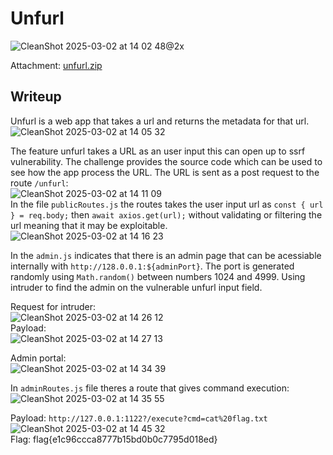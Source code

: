 # Unfurl
![CleanShot 2025-03-02 at 14 02 48@2x](https://github.com/user-attachments/assets/3b387793-c253-4f56-9e84-19f7a66d43f5)

Attachment: [unfurl.zip](https://github.com/esheeep/ctf-writeups/edit/main/SnykCon2025/Attachments/unfurl.zip)

## Writeup
Unfurl is a web app that takes a url and returns the metadata for that url.
![CleanShot 2025-03-02 at 14 05 32](https://github.com/user-attachments/assets/08b708ee-ce9a-4cc1-a05e-2364ea238334)

The feature unfurl takes a URL as an user input this can open up to ssrf vulnerability. 
The challenge provides the source code which can be used to see how the app process the URL.
The URL is sent as a post request to the route `/unfurl`: <br>
![CleanShot 2025-03-02 at 14 11 09](https://github.com/user-attachments/assets/8051e912-d7c0-4657-992e-a0f3df22f076) <br>
In the file `publicRoutes.js` the routes takes the user input url as `const { url } = req.body;` then `await axios.get(url);` without validating or filtering the url meaning that it may be exploitable. <br>
![CleanShot 2025-03-02 at 14 16 23](https://github.com/user-attachments/assets/e8634ee3-775e-4767-bbbf-9a60cbe4f2c6) <br>

In the `admin.js` indicates that there is an admin page that can be acessiable internally with `http://128.0.0.1:${adminPort}`. 
The port is generated randomly using `Math.random()` between numbers 1024 and 4999.
Using intruder to find the admin on the vulnerable unfurl input field. 

Request for intruder: <br>
![CleanShot 2025-03-02 at 14 26 12](https://github.com/user-attachments/assets/76fb75b7-1bd1-4656-9905-49dd90704b05) <br>
Payload: <br>
![CleanShot 2025-03-02 at 14 27 13](https://github.com/user-attachments/assets/0006ed9e-e34a-475f-a0d3-ddb15425f1ff) <br>

Admin portal: <br>
![CleanShot 2025-03-02 at 14 34 39](https://github.com/user-attachments/assets/5edbf7c9-bc6b-4cb4-a3f1-18f741d193a5) <br>

In `adminRoutes.js` file theres a route that gives command execution: <br>
![CleanShot 2025-03-02 at 14 35 55](https://github.com/user-attachments/assets/8333f806-e30c-44ac-ba5f-419284be0a2b) <br>

Payload: `http://127.0.0.1:1122?/execute?cmd=cat%20flag.txt` <br>
![CleanShot 2025-03-02 at 14 45 32](https://github.com/user-attachments/assets/a58dcc12-9ae4-4c39-ae4c-1b362ebc5343) <br>
Flag: flag{e1c96ccca8777b15bd0b0c7795d018ed}

